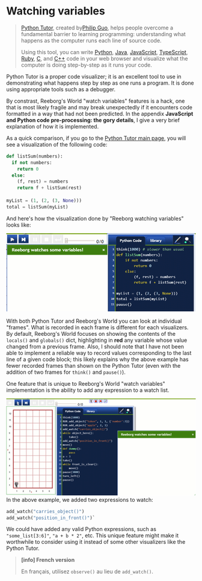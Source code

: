 # Watching variables

> [Python Tutor](http://www.pythontutor.com/visualize.html), created by[Philip Guo](http://www.pgbovine.net/), helps people overcome a fundamental barrier to learning programming: understanding what happens as the computer runs each line of source code.
>
> Using this tool, you can write [Python](http://www.pythontutor.com/visualize.html#py=2), [Java](http://www.pythontutor.com/java.html), [JavaScript](http://www.pythontutor.com/javascript.html), [TypeScript](http://www.pythontutor.com/typescript.html), [Ruby](http://www.pythontutor.com/ruby.html), [C](http://www.pythontutor.com/c.html), and [C++](http://www.pythontutor.com/cpp.html) code in your web browser and visualize what the computer is doing step-by-step as it runs your code.

Python Tutor is a proper code visualizer; it is an excellent tool to use in demonstrating what happens step by step as one runs a program. It is done using appropriate tools such as a debugger.

By constrast, Reeborg's World "watch variables" features is a hack, one that is most likely fragile and may break unexpectedly if it encounters code formatted in a way that had not been predicted.  In the appendix **JavaScript and Python code pre-processing: the gory details**, I give a very brief explanation of how it is implemented.

As a quick comparison, if you go to the [Python Tutor main page](http://www.pythontutor.com/), you will see a visualization of the following code:

```py
def listSum(numbers):
  if not numbers:
    return 0
  else:
    (f, rest) = numbers
    return f + listSum(rest)

myList = (1, (2, (3, None)))
total = listSum(myList)
```

And here's how the visualization done by "Reeborg watching variables" looks like:

![](/assets/python_tutor.gif)

With both Python Tutor and Reeborg's World you can look at individual "frames". What is recorded in each frame is different for each visualizers.  By default, Reeborg's World focuses on showing the contents of the `locals()` and `globals()` dict, highlighting in **red** any variable whose value changed from a previous frame. Also, I should note that I have not been able to implement a reliable way to record values corresponding to the last line of a given code block; this likely explains why the above example has fewer recorded frames than shown on the Python Tutor \(even with the addition of two frames for `think()` and `pause()`\).

One feature that is unique to Reeborg's World "watch variables" implementation is the ability to add any expression to a watch list.

![](/assets/watch_vars2.gif)In the above example, we added two expressions to watch:

```py
add_watch("carries_object()")
add_watch("position_in_front()")`
```

We could have added any valid Python expressions, such as `"some_list[3:6]"`, `"a + b * 2"`, etc.  This unique feature might make it worthwhile to consider using it instead of some other visualizers like the Python Tutor.

> **\[info\] French version**
>
> En français, utilisez `observe()` au lieu de `add_watch()`.



